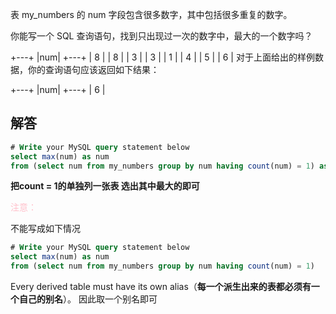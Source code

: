 表 my_numbers 的 num 字段包含很多数字，其中包括很多重复的数字。

你能写一个 SQL 查询语句，找到只出现过一次的数字中，最大的一个数字吗？

+---+
|num|
+---+
| 8 |
| 8 |
| 3 |
| 3 |
| 1 |
| 4 |
| 5 |
| 6 | 
对于上面给出的样例数据，你的查询语句应该返回如下结果：

+---+
|num|
+---+
| 6 |



## 解答

```sql
# Write your MySQL query statement below
select max(num) as num                                                 
from (select num from my_numbers group by num having count(num) = 1) as a
```

**把count = 1的单独列一张表 选出其中最大的即可**

<font color = pink>注意：</font>

不能写成如下情况

```sql
# Write your MySQL query statement below
select max(num) as num                                                 
from (select num from my_numbers group by num having count(num) = 1) 
```

Every derived table must have its own alias（**每一个派生出来的表都必须有一个自己的别名**）。 因此取一个别名即可


